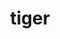 ---
layout: smileys&emotion
title: tiger
emoji: tiger
permalink: 🐅.html
image: assets/img/3moji/tiger.png
---